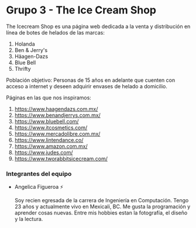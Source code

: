 # Grupo 3 - The Ice Cream Shop

The Icecream Shop es una página web dedicada a la venta y distribución en línea de botes de helados de las marcas: 
1. Holanda
2. Ben & Jerry's
3. Häagen-Dazs
4. Blue Bell
5. Thrifty

Población objetivo: 
Personas de 15 años en adelante que cuenten con acceso a internet y deseen adquirir envases de helado a domicilio.

Páginas en las que nos inspiramos:
1. https://www.haagendazs.com.mx/
2. https://www.benandjerrys.com.mx/
3. https://www.bluebell.com/
4. https://www.itcosmetics.com/
5. https://www.mercadolibre.com.mx/
6. https://www.lintendance.co/
7. https://www.amazon.com.mx/
8. https://www.judes.com/
9. https://www.tworabbitsicecream.com/ 


### Integrantes del equipo
* Angelica Figueroa :zap:

  Soy recien egresada de la carrera de Ingeniería en Computación. Tengo 23 años y actualmente vivo en Mexicali, BC. Me gusta la programación y aprender cosas nuevas. Entre mis hobbies estan la fotografía, el diseño y la lectura.
